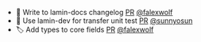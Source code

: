 - 👷 Write to lamin-docs changelog [PR](https://github.com/laminlabs/lamin-mlops/pull/14) [@falexwolf](https://github.com/falexwolf)
- 👷 Use lamin-dev for transfer unit test [PR](https://github.com/laminlabs/lamindb/pull/1719) [@sunnyosun](https://github.com/sunnyosun)
- 🏷️ Add types to core fields [PR](https://github.com/laminlabs/lamindb/pull/1716) [@falexwolf](https://github.com/falexwolf)
